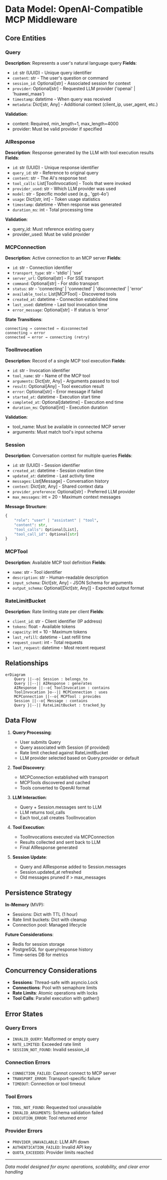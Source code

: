 # Data Model: OpenAI-Compatible MCP Middleware

## Core Entities

### Query
**Description**: Represents a user's natural language query
**Fields**:
- `id`: str (UUID) - Unique query identifier
- `content`: str - The user's question or command
- `session_id`: Optional[str] - Associated session for context
- `provider`: Optional[str] - Requested LLM provider ('openai' | 'huawei_maas')
- `timestamp`: datetime - When query was received
- `metadata`: Dict[str, Any] - Additional context (client_ip, user_agent, etc.)

**Validation**:
- content: Required, min_length=1, max_length=4000
- provider: Must be valid provider if specified

### AIResponse
**Description**: Response generated by the LLM with tool execution results
**Fields**:
- `id`: str (UUID) - Unique response identifier
- `query_id`: str - Reference to original query
- `content`: str - The AI's response text
- `tool_calls`: List[ToolInvocation] - Tools that were invoked
- `provider_used`: str - Which LLM provider was used
- `model`: str - Specific model used (e.g., 'gpt-4o')
- `usage`: Dict[str, int] - Token usage statistics
- `timestamp`: datetime - When response was generated
- `duration_ms`: int - Total processing time

**Validation**:
- query_id: Must reference existing query
- provider_used: Must be valid provider

### MCPConnection
**Description**: Active connection to an MCP server
**Fields**:
- `id`: str - Connection identifier
- `transport_type`: str - 'stdio' | 'sse'
- `server_url`: Optional[str] - For SSE transport
- `command`: Optional[str] - For stdio transport
- `status`: str - 'connecting' | 'connected' | 'disconnected' | 'error'
- `available_tools`: List[MCPTool] - Discovered tools
- `created_at`: datetime - Connection established time
- `last_used`: datetime - Last tool invocation time
- `error_message`: Optional[str] - If status is 'error'

**State Transitions**:
```
connecting → connected → disconnected
connecting → error
connected → error → connecting (retry)
```

### ToolInvocation
**Description**: Record of a single MCP tool execution
**Fields**:
- `id`: str - Invocation identifier
- `tool_name`: str - Name of the MCP tool
- `arguments`: Dict[str, Any] - Arguments passed to tool
- `result`: Optional[Any] - Tool execution result
- `error`: Optional[str] - Error message if failed
- `started_at`: datetime - Execution start time
- `completed_at`: Optional[datetime] - Execution end time
- `duration_ms`: Optional[int] - Execution duration

**Validation**:
- tool_name: Must be available in connected MCP server
- arguments: Must match tool's input schema

### Session
**Description**: Conversation context for multiple queries
**Fields**:
- `id`: str (UUID) - Session identifier
- `created_at`: datetime - Session creation time
- `updated_at`: datetime - Last activity time
- `messages`: List[Message] - Conversation history
- `context`: Dict[str, Any] - Shared context data
- `provider_preference`: Optional[str] - Preferred LLM provider
- `max_messages`: int = 20 - Maximum context messages

**Message Structure**:
```python
{
    "role": "user" | "assistant" | "tool",
    "content": str,
    "tool_calls": Optional[List],
    "tool_call_id": Optional[str]
}
```

### MCPTool
**Description**: Available MCP tool definition
**Fields**:
- `name`: str - Tool identifier
- `description`: str - Human-readable description
- `input_schema`: Dict[str, Any] - JSON Schema for arguments
- `output_schema`: Optional[Dict[str, Any]] - Expected output format

### RateLimitBucket
**Description**: Rate limiting state per client
**Fields**:
- `client_id`: str - Client identifier (IP address)
- `tokens`: float - Available tokens
- `capacity`: int = 10 - Maximum tokens
- `last_refill`: datetime - Last refill time
- `request_count`: int - Total requests
- `last_request`: datetime - Most recent request

## Relationships

```mermaid
erDiagram
    Query ||--o| Session : belongs_to
    Query ||--|| AIResponse : generates
    AIResponse ||--o{ ToolInvocation : contains
    ToolInvocation }o--|| MCPConnection : uses
    MCPConnection ||--o{ MCPTool : provides
    Session ||--o{ Message : contains
    Query }|--|| RateLimitBucket : tracked_by
```

## Data Flow

1. **Query Processing**:
   - User submits Query
   - Query associated with Session (if provided)
   - Rate limit checked against RateLimitBucket
   - LLM provider selected based on Query.provider or default

2. **Tool Discovery**:
   - MCPConnection established with transport
   - MCPTools discovered and cached
   - Tools converted to OpenAI format

3. **LLM Interaction**:
   - Query + Session.messages sent to LLM
   - LLM returns tool_calls
   - Each tool_call creates ToolInvocation

4. **Tool Execution**:
   - ToolInvocations executed via MCPConnection
   - Results collected and sent back to LLM
   - Final AIResponse generated

5. **Session Update**:
   - Query and AIResponse added to Session.messages
   - Session.updated_at refreshed
   - Old messages pruned if > max_messages

## Persistence Strategy

**In-Memory** (MVP):
- Sessions: Dict with TTL (1 hour)
- Rate limit buckets: Dict with cleanup
- Connection pool: Managed lifecycle

**Future Considerations**:
- Redis for session storage
- PostgreSQL for query/response history
- Time-series DB for metrics

## Concurrency Considerations

- **Sessions**: Thread-safe with asyncio.Lock
- **Connections**: Pool with semaphore limits
- **Rate Limits**: Atomic operations with locks
- **Tool Calls**: Parallel execution with gather()

## Error States

### Query Errors
- `INVALID_QUERY`: Malformed or empty query
- `RATE_LIMITED`: Exceeded rate limit
- `SESSION_NOT_FOUND`: Invalid session_id

### Connection Errors
- `CONNECTION_FAILED`: Cannot connect to MCP server
- `TRANSPORT_ERROR`: Transport-specific failure
- `TIMEOUT`: Connection or tool timeout

### Tool Errors
- `TOOL_NOT_FOUND`: Requested tool unavailable
- `INVALID_ARGUMENTS`: Schema validation failed
- `EXECUTION_ERROR`: Tool returned error

### Provider Errors
- `PROVIDER_UNAVAILABLE`: LLM API down
- `AUTHENTICATION_FAILED`: Invalid API key
- `QUOTA_EXCEEDED`: Provider limits reached

---
*Data model designed for async operations, scalability, and clear error handling*